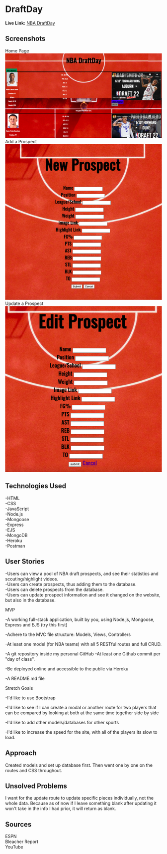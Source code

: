# DraftDay

**Live Link:** [NBA DraftDay](https://polar-reef-72504.herokuapp.com/)

## Screenshots
Home Page<br>
![Home](public/assets/homescreen.png)<br>
Add a Prospect<br>
![Add a Prospect](public/assets/newscreen.png)<br>
Update a Prospect<br>
![Update a Prospect](public/assets/editscreen.png)


## Technologies Used
-HTML<br>
-CSS<br>
-JavaScript<br>
-Node.js<br>
-Mongoose<br>
-Express<br>
-EJS<br>
-MongoDB<br>
-Heroku<br>
-Postman<br>

## User Stories

-Users can view a pool of NBA draft prospects, and see their statistics and scouting/highlight videos.<br>
-Users can create prospects, thus adding them to the database.<br>
-Users can delete prospects from the database.<br>
-Users can update prospect information and see it changed on the website, but also in the database.<br>

MVP<br>

-A working full-stack application, built by you, using Node.js, Mongoose, Express and EJS (try this first)<br>

-Adhere to the MVC file structure: Models, Views, Controllers<br>

-At least one model (for NBA teams) with all 5 RESTful routes and full CRUD.<br>

-A git repository inside my personal GitHub
-At least one Github commit per "day of class".<br>

-Be deployed online and accessible to the public via Heroku<br>

-A README.md file

Stretch Goals<br>

-I'd like to use Bootstrap<br>

-I'd like to see if I can create a modal or another route for two players that can be compared by looking at both at the same time together side by side<br>

-I'd like to add other models/databases for other sports<br>

-I'd like to increase the speed for the site, with all of the players its slow to load.<br>


## Approach
Created models and set up database first. Then went one by one on the routes and CSS throughout.

## Unsolved Problems
I want for the update route to update specific pieces individually, not the whole data. Because as of now if I leave something blank after updating it won't take in the info I had prior, it will return as blank.

## Sources
ESPN<br>
Bleacher Report<br>
YouTube
